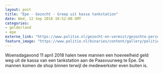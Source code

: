 ```yaml
---
layout: post
title: "Epe - Gezocht - Greep uit kassa tankstation"
date: Wed, 12 Sep 2018 10:52:00 GMT
categories: 
- gelderland 
- epe 
externe_link: "https://www.politie.nl/gezocht-en-vermist/gezochte-personen/2018/september/02-oon/gld/greep-uit-kassa-tankstation-epe.html"
feature_image: "https://www.politie.nl/binaries/content/gallery/politie/gezocht/verdachten/2018/september/02-on/2018155641-1.jpg"
---
```


Woensdagavond 11 april 2018 halen twee mannen een hoeveelheid geld weg uit de kassa van een tankstation aan de Paasvuurweg te Epe. De mannen komen de shop binnen terwijl de medewerkster even buiten is.
